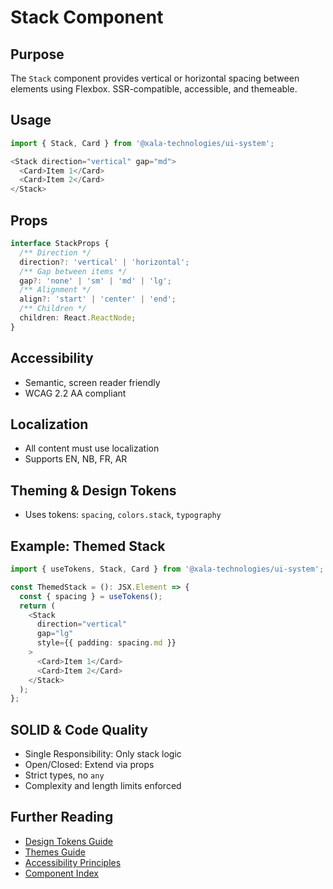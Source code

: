 # Stack Component

## Purpose
The `Stack` component provides vertical or horizontal spacing between elements using Flexbox. SSR-compatible, accessible, and themeable.

## Usage
```typescript
import { Stack, Card } from '@xala-technologies/ui-system';

<Stack direction="vertical" gap="md">
  <Card>Item 1</Card>
  <Card>Item 2</Card>
</Stack>
```

## Props
```typescript
interface StackProps {
  /** Direction */
  direction?: 'vertical' | 'horizontal';
  /** Gap between items */
  gap?: 'none' | 'sm' | 'md' | 'lg';
  /** Alignment */
  align?: 'start' | 'center' | 'end';
  /** Children */
  children: React.ReactNode;
}
```

## Accessibility
- Semantic, screen reader friendly
- WCAG 2.2 AA compliant

## Localization
- All content must use localization
- Supports EN, NB, FR, AR

## Theming & Design Tokens
- Uses tokens: `spacing`, `colors.stack`, `typography`

## Example: Themed Stack
```typescript
import { useTokens, Stack, Card } from '@xala-technologies/ui-system';

const ThemedStack = (): JSX.Element => {
  const { spacing } = useTokens();
  return (
    <Stack 
      direction="vertical" 
      gap="lg" 
      style={{ padding: spacing.md }}
    >
      <Card>Item 1</Card>
      <Card>Item 2</Card>
    </Stack>
  );
};
```

## SOLID & Code Quality
- Single Responsibility: Only stack logic
- Open/Closed: Extend via props
- Strict types, no `any`
- Complexity and length limits enforced

## Further Reading
- [Design Tokens Guide](../design-tokens.md)
- [Themes Guide](../themes.md)
- [Accessibility Principles](../architecture.md)
- [Component Index](./README.md)
